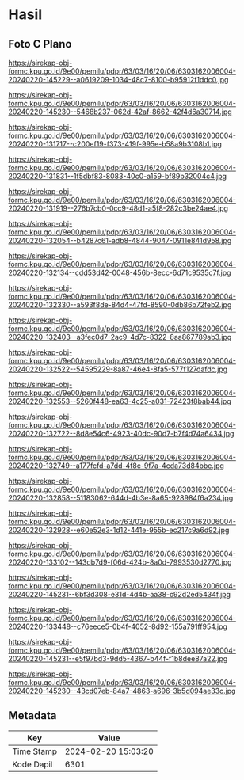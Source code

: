 # Hasil

## Foto C Plano

https://sirekap-obj-formc.kpu.go.id/9e00/pemilu/pdpr/63/03/16/20/06/6303162006004-20240220-145229--a0619209-1034-48c7-8100-b95912f1ddc0.jpg

https://sirekap-obj-formc.kpu.go.id/9e00/pemilu/pdpr/63/03/16/20/06/6303162006004-20240220-145230--5468b237-062d-42af-8662-42f4d6a30714.jpg

https://sirekap-obj-formc.kpu.go.id/9e00/pemilu/pdpr/63/03/16/20/06/6303162006004-20240220-131717--c200ef19-f373-419f-995e-b58a9b3108b1.jpg

https://sirekap-obj-formc.kpu.go.id/9e00/pemilu/pdpr/63/03/16/20/06/6303162006004-20240220-131831--1f5dbf83-8083-40c0-a159-bf89b32004c4.jpg

https://sirekap-obj-formc.kpu.go.id/9e00/pemilu/pdpr/63/03/16/20/06/6303162006004-20240220-131919--276b7cb0-0cc9-48d1-a5f8-282c3be24ae4.jpg

https://sirekap-obj-formc.kpu.go.id/9e00/pemilu/pdpr/63/03/16/20/06/6303162006004-20240220-132054--b4287c61-adb8-4844-9047-0911e841d958.jpg

https://sirekap-obj-formc.kpu.go.id/9e00/pemilu/pdpr/63/03/16/20/06/6303162006004-20240220-132134--cdd53d42-0048-456b-8ecc-6d71c9535c7f.jpg

https://sirekap-obj-formc.kpu.go.id/9e00/pemilu/pdpr/63/03/16/20/06/6303162006004-20240220-132330--a593f8de-84d4-47fd-8590-0db86b72feb2.jpg

https://sirekap-obj-formc.kpu.go.id/9e00/pemilu/pdpr/63/03/16/20/06/6303162006004-20240220-132403--a3fec0d7-2ac9-4d7c-8322-8aa867789ab3.jpg

https://sirekap-obj-formc.kpu.go.id/9e00/pemilu/pdpr/63/03/16/20/06/6303162006004-20240220-132522--54595229-8a87-46e4-8fa5-577f127dafdc.jpg

https://sirekap-obj-formc.kpu.go.id/9e00/pemilu/pdpr/63/03/16/20/06/6303162006004-20240220-132553--5260f448-ea63-4c25-a031-72423f8bab44.jpg

https://sirekap-obj-formc.kpu.go.id/9e00/pemilu/pdpr/63/03/16/20/06/6303162006004-20240220-132722--8d8e54c6-4923-40dc-90d7-b7f4d74a6434.jpg

https://sirekap-obj-formc.kpu.go.id/9e00/pemilu/pdpr/63/03/16/20/06/6303162006004-20240220-132749--a177fcfd-a7dd-4f8c-9f7a-4cda73d84bbe.jpg

https://sirekap-obj-formc.kpu.go.id/9e00/pemilu/pdpr/63/03/16/20/06/6303162006004-20240220-132858--51183062-644d-4b3e-8a65-928984f6a234.jpg

https://sirekap-obj-formc.kpu.go.id/9e00/pemilu/pdpr/63/03/16/20/06/6303162006004-20240220-132928--e60e52e3-1d12-441e-955b-ec217c9a6d92.jpg

https://sirekap-obj-formc.kpu.go.id/9e00/pemilu/pdpr/63/03/16/20/06/6303162006004-20240220-133102--143db7d9-f06d-424b-8a0d-7993530d2770.jpg

https://sirekap-obj-formc.kpu.go.id/9e00/pemilu/pdpr/63/03/16/20/06/6303162006004-20240220-145231--6bf3d308-e31d-4d4b-aa38-c92d2ed5434f.jpg

https://sirekap-obj-formc.kpu.go.id/9e00/pemilu/pdpr/63/03/16/20/06/6303162006004-20240220-133448--c76eece5-0b4f-4052-8d92-155a791ff954.jpg

https://sirekap-obj-formc.kpu.go.id/9e00/pemilu/pdpr/63/03/16/20/06/6303162006004-20240220-145231--e5f97bd3-9dd5-4367-b44f-f1b8dee87a22.jpg

https://sirekap-obj-formc.kpu.go.id/9e00/pemilu/pdpr/63/03/16/20/06/6303162006004-20240220-145230--43cd07eb-84a7-4863-a696-3b5d094ae33c.jpg


## Metadata

| Key        | Value               |
| ---------- | ------------------- |
| Time Stamp | 2024-02-20 15:03:20 |
| Kode Dapil | 6301                |



